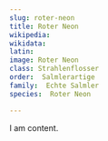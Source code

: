 ```yaml
---
slug: roter-neon
title: Roter Neon
wikipedia: 
wikidata: 
latin:
image: Roter Neon
class: Strahlenflosser
order:  Salmlerartige
family:  Echte Salmler
species:  Roter Neon

---
```


I am content.
